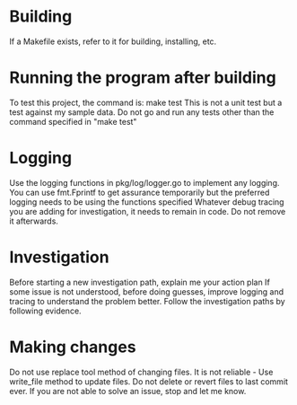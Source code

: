 # Building

If a Makefile exists, refer to it for building, installing, etc.

# Running the program after building

To test this project, the command is: make test
This is not a unit test but a test against my sample data.
Do not go and run any tests other than the command specified in "make test"

# Logging

Use the logging functions in pkg/log/logger.go to implement any logging. 
You can use fmt.Fprintf to get assurance temporarily but the preferred logging needs to be using the functions specified
Whatever debug tracing you are adding for investigation, it needs to remain in code. Do not remove it afterwards.

# Investigation

Before starting a new investigation path, explain me your action plan
If some issue is not understood, before doing guesses, improve logging and tracing to understand the problem better. Follow the investigation paths by following evidence.

# Making changes

Do not use replace tool method of changing files. It is not reliable - Use write_file method to update files.
Do not delete or revert files to last commit ever. If you are not able to solve an issue, stop and let me know.
